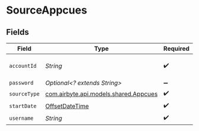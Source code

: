 # SourceAppcues


## Fields

| Field                                                                                              | Type                                                                                               | Required                                                                                           | Description                                                                                        |
| -------------------------------------------------------------------------------------------------- | -------------------------------------------------------------------------------------------------- | -------------------------------------------------------------------------------------------------- | -------------------------------------------------------------------------------------------------- |
| `accountId`                                                                                        | *String*                                                                                           | :heavy_check_mark:                                                                                 | Account ID of Appcues found in account settings page (https://studio.appcues.com/settings/account) |
| `password`                                                                                         | *Optional<? extends String>*                                                                       | :heavy_minus_sign:                                                                                 | N/A                                                                                                |
| `sourceType`                                                                                       | [com.airbyte.api.models.shared.Appcues](../../models/shared/Appcues.md)                            | :heavy_check_mark:                                                                                 | N/A                                                                                                |
| `startDate`                                                                                        | [OffsetDateTime](https://docs.oracle.com/javase/8/docs/api/java/time/OffsetDateTime.html)          | :heavy_check_mark:                                                                                 | N/A                                                                                                |
| `username`                                                                                         | *String*                                                                                           | :heavy_check_mark:                                                                                 | N/A                                                                                                |